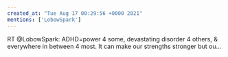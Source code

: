 ```yaml
---
created_at: "Tue Aug 17 00:29:56 +0000 2021"
mentions: ['LobowSpark']
---
```


RT @LobowSpark: ADHD=power 4 some, devastating disorder 4 others, &amp; everywhere in between 4 most. It can make our strengths stronger but ou…